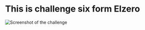 # This is challenge six form Elzero 
![Screenshot of the challenge](https://elzero.org/wp-content/uploads/2021/01/frontend-hover-to-show-tooltip.gif)